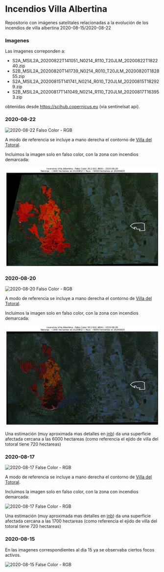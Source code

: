 # Incendios Villa Albertina

Repositorio con imágenes satelitales relacionadas a la evolución de los incendios de villa albertina 2020-08-15/2020-08-22

### Imagenes 

Las imagenes correponden a:
- S2A_MSIL2A_20200822T141051_N0214_R110_T20JLM_20200822T182240.zip
- S2B_MSIL2A_20200820T141739_N0214_R010_T20JLM_20200820T182855.zip
- S2A_MSIL2A_20200815T141741_N0214_R010_T20JLM_20200815T182929.zip
- S2B_MSIL2A_20200817T141049_N0214_R110_T20JLM_20200817T163953.zip

obtenidas desde https://scihub.copernicus.eu (via sentinelsat api).

### 2020-08-22

![2020-08-22 Falso Color - RGB](products/img_fc_rgb_20200822.png)

A modo de referencia se incluye a mano derecha el contorno de [Villa del Totoral](https://es.wikipedia.org/wiki/Villa_del_Totoral).

Incluimos la imagen solo en falso color, con la zona con incendios demarcada:

![2020-08-22 Falso Color](products/fc_simplified_shapes_20200822.png)


### 2020-08-20 

![2020-08-20 Falso Color - RGB](products/img_fc_rgb_20200820.png)

A modo de referencia se incluye a mano derecha el contorno de [Villa del Totoral](https://es.wikipedia.org/wiki/Villa_del_Totoral).

Incluimos la imagen solo en falso color, con la zona con incendios demarcada:

![2020-08-20 Falso Color](products/fc_simplified_shapes_20200820.png)

Una estimación (muy aproximada mas detalles en [jnb](Incendios_Villa_Albertina.ipynb)) da una superficie afectada cercana a las 6000 
hectareas (como referencia el ejido de villa del totoral tiene 720 hectareas)


### 2020-08-17 

![2020-08-17 False Color - RGB](products/img_fc_rgb_20200817.png)

A modo de referencia se incluye a mano derecha el contorno de [Villa del Totoral](https://es.wikipedia.org/wiki/Villa_del_Totoral).

Incluimos la imagen solo en falso color, con la zona con incendios demarcada:

![2020-08-17 False Color - RGB](products/img_fc_shape_detailed_20200817.png)

Una estimación (muy aproximada mas detalles en [jnb](Incendios_Villa_Albertina.ipynb)) da una superficie afectada cercana a las 1700 hectareas (como referencia el ejido de villa del totoral tiene 720 hectareas)


### 2020-08-15

En las imagenes correspondientes al dia 15 ya se observaba ciertos focos activos.

![2020-08-15 False Color - RGB](products/img_fc_rgb_20200815.png)

